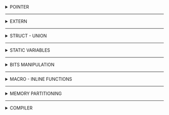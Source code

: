<details>
  <summary> POINTER </summary>

  A pointer is a variable whose value is the address of another variable, i.e., direct address of the memory location. Like any variable or constant, you must declare a pointer before using it to store any variable address. The general form of a pointer variable declaration is −

  ```C
  type *var-name;
  ```
  ```C
  #include <stdio.h>
  
  int main()
  {
      int n = 10; 
      int *p = &n; // declare p having value = the address of n;
      or
      int *p;
      p = &n;
      return 0;
  }
  ```
  The value of the variable that pointer is pointing equal *p - 
  ```C
  printf("The value of variable that p is pointing = %d", *p);
  ```
  It produces the following result - 
  ```C
  The value of variable that p is pointing = 10
  ```
  
  ### NULL Pointer
  
  The NULL pointer is a constant with a value of zero defined in several standard libraries. Consider the following program −
  
  ```C
  #include <stdio.h>
  
  int main()
  {
      int *ptr = NULL;
      printf("The value of ptr is: %x\n", ptr);
      return 0;
  }
  ```
  When the above code is compiled and executed, it produces the following result - 
  ```C
  The value of ptr is 0
  ```

  ### Pointer Function
  ```C
  #include <stdio.h>
  
  void sum(int a, int b)
  {
    printf("Sum of %d and %d = %d\n, a, b, a + b);
  }
  int main()
  {
    void (*ptr) (int, int) = NULL;
    ptr = &sum;
    ptr(9, 7);
    return 0;
  }
  ```
  
  It produces the result below - 
  ```C
  Sum of 9 and 7 = 16
  ```
  
  ### Void Pointer
  
  A pointer of type void is a general pointer variable, it can take the address of any variable of any data type.

  ### Pointer to Pointer
  
  ```C
#include <stdio.h>
#include <string.h>

int main()
{   
    char *array = "hello"; // save as text area - only read
    char array[] = "hello"; // save as stack area - can write
    char *array2[] = {"Hi", "hello", "wolrd"}; 
    printf("Test: %s\n", *array2);
    return 0;
}
  ```

</details>

 -------------------------------------------------------------
	
<details>
  <summary> EXTERN </summary>
		
DFSDFSDF
</details>
	
-------------------------------------------------------------		
	
  <details>
<summary>STRUCT - UNION</summary>
  
# STRUCT AND UNION COMPARISION
  
  | STRUCT | UNION |
  |--------|-------|
  | Size of Struct = sum of all members | Size of Union = the size of the highest one |
  | Can initialize all structure members at a time | Can initialize one union member only at a time |
  | Can access all structure members at a time | Can access one union member at a time |
  
  </details>
	
-------------------------------------------------------------
	
  <details>
<summary> STATIC VARIABLES </summary>
 </details>	
	
	
------------------------------------------------------------------------------------------	
	
	
<details>
<summary> BITS MANIPULATION </summary>
  
# BITWISE OPERATORS 

  1, The & (bitwise AND) - The result of AND is 1 only if both bits are 1. (time)
  
 | A | B | A & B |
  |---|---|:---:|
  |0|0|  0|
  |0|1|  0|
  |1|0|  0|
  |1|1|  1|
  
  2, The | (bitwise OR) - The result of OR is 1 if any of the two bits is 1.
  
 | A | B | A \| B |
  |---|---|:---:|
  |0|0|  0|
  |0|1|  1|
  |1|0|  1|
  |1|1|  1|
  
  3, The ^ (bitwise XOR) - The result of XOR is 1 if the two bits are different.   

 | A | B | A ^ B |
  |---|---|:---:|
  |0|0|  0|
  |0|1|  1|
  |1|0|  1|
  |1|1|  0|
  
  4, The ~ (bitwise NOT) - Takes one number and inverts all bits of it. 
  
   | A | NOT A |
  |--|:---:|
  |0|  1|
  |1|  0|
  
  5, The << (left shift) - Takes two numbers, left shifts the bits of the first operand, and the second operand decides the number of places to shift. (delete the left)

  6, The >> (right shift) - Takes two numbers, right shifts the bits of the first operand, and the second operand decides the number of places to shift. (delete the right) 
  
 </details>

	
-------------------------------------------------------------
	
  <details>
<summary> MACRO - INLINE FUNCTIONS </summary>
 </details>	
	
	
-------------------------------------------------------------
	
<details>
  <summary> MEMORY PARTITIONING </summary>
  
# LAYOUT OF MEMORY 
  
 ![image](https://github.com/liamnguyen2702/Embedded_Class/assets/133777741/8748c934-a799-4e3b-8680-cea8de9b2769)
  
 - Stack (Automatic Variable Storage): Automatic memory allocation, contain function frame during program execution 
	- Access is Read and Write
	- Using to allocate to local variables, input parameters of functions
	- Released at the end of the code block or function
 - Heap (Dynamic Memory Allocation): Dynamic memory allocation by malloc/calloc/new
	- Access is Read and Write
	- Using to allocate dynamic memory such as Malloc, Calloc,...
	- Released at the free function is called
 - Bss (Uninitialized Data Segment):
	- Access is Read and Write
	- Contains global or static variables with a zero (0) initialized or un initialized
	- Released at the end of the program
 - Ds (Initialized Data Segment): 
	- Access is Read and Write
	- Contains a global or static variables with a non-zero initialized value
	- Released at the end of the program
 - Text (Text Segment):
	- Contain code (Program instruction)
	- Read only access and it contains instructions to execute, so avoid modifying instruction.
	- Contains declaration of constants in the program (.rodata)

# Heap and Stack ?
	
- Heap and Stack memory are essentially the same memory that is creaated and stored in RAM when the program is executed.
	
- Stack memory is used to store local variables in functions, parameters passed in,...Access to this memory very fast and is executed when the program is compliled.
	
- Heap memory is used to store memory for pointer variables dynamically allocated by functions malloc - calloc - realloc (in C)
	
- Area size:
	- Stack: The size of the Stack memory is fixed, depending on the operating system, for instance, Windows operating system is 1MB, Linux operating is 8MB (note that the number may differ depending on your operating system architecture).
	- Heap: The size of the Heap memory is not fixed, it can be increased or decreased to meet the data storage needs of the program.
- Characteristics of the memory area:
	- Stack: Stack memory is managed by the operating system, the data stored in the Stack will automatically be destroyed when the function completes its work.
	- Heap: The Heap is managed by the programmer (in C or C++), the data in the Heap will not be destroyed when the function is done, that means you have to manually destroy the memory are with the free statement (in C), and delete or delete[] (in C++), otherwise a memory leak will occur. 
	
Note: automatic memory cleanup depends on the intermediate compiler
	
- An error occurred in the memory area:
	- Stack: Because the memory of the Stack is fixed, if your program uses too much memory beyond the storage capacity of the Stack, Stack overflow will inevitably occur such as: initialize too many local variables, infinitely recursive function,...
	- Example of Stack overflow with infinite recursion: 
```C
	int foo (int x)
	{
		printf("De quy khong gioi han\n");
		return foo(x);
	}
```

- Heap: 
	- If continously allocating memory without freeing it, you will get a Heap overflow error.
	- If initializing a memory area that is too large that the Heap connot be stored once, the Heap initialization error will fail.
	- Example case initialization of Heap memory is too large:
	
```C
	int *A = (int*) malloc (12983781273981273981273891273891273);
```
	
	
 </details>
	
--------------------------------------------------------------	
	
  <details>
<summary> COMPILER </summary>

![Compilation-Process-in-C](https://github.com/liamnguyen2702/Embedded_Class/assets/133777741/a6f67411-9f60-4150-873d-a59f51fca37d)
	  
It is the process of converting high-level programing language such as C, C++, and Python into languages that computers can understand and execute. In short, "Compiler" will turn .c files into hex files to load into MCUs.
	  
The compilation process is divided into 4 main stages:
- Pre-processcor: Get source code & delete comments, process preprocessor commands	  - Translate high-level programing languages (H-LPL) to Assembly
- Translate Assembly into machine language: Translate Assembly code to code 0 1 and generate .0 file
- Linking stage: Link the object files and library files together and create the executable file
	
	  
 </details>

	


	

